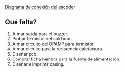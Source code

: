 [Diagrama de conexión del encoder](https://github.com/RalphBacon/226-Better-Rotary-Encoder---no-switch-bounce/blob/main/YetAnotherRotaryEncoder/YetAnotherRotaryEncoder.ino)

## Qué falta?
1. Armar salida para el buzzer.
2. Probar termistor del soldador.
3. Armar circuito del OPAMP para termistor.
4. Armar circuito para la resistencia calefactora.
5. Diseñar pcb.
6. Comprar ficha hembra para la fuente de alimentación.
7. Diseñar e imprimir casing.